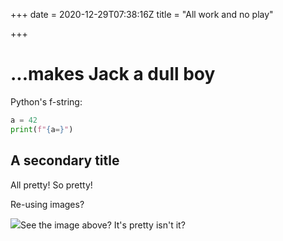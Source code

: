 +++
date = 2020-12-29T07:38:16Z
title = "All work and no play"

+++
# ...makes Jack a dull boy

Python's f-string:

```python
a = 42
print(f"{a=}")
```

## A secondary title

All pretty! So pretty!

Re-using images?

![](/uploads/landscape_full-size_192.jpg)See the image above? It's pretty isn't it?